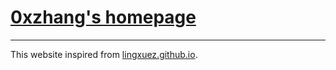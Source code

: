 # [0xzhang's homepage](https://0xzhang.github.io)
------


This website inspired from [lingxuez.github.io](https://github.com/lingxuez/lingxuez.github.io).
